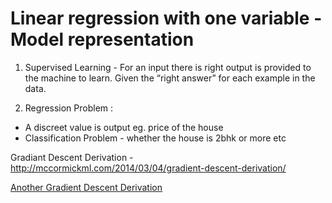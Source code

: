 # Linear regression with one variable - Model representation

1. Supervised Learning - For an input there is right output is provided to the machine to learn.
Given the “right answer” for each example in the data. 

2. Regression Problem : 
  - A discreet value is output eg. price of the house
  - Classification Problem - whether the house is 2bhk or more etc
  
Gradiant Descent Derivation - http://mccormickml.com/2014/03/04/gradient-descent-derivation/

[Another Gradient Descent Derivation](https://matthewebmckenna.com/posts/2017/05/gradient-descent-linear-regression)
  

